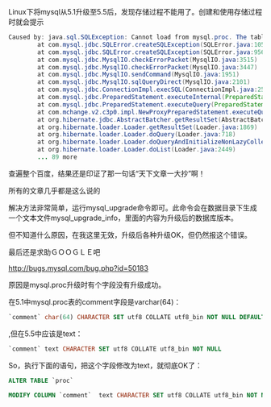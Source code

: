 Linux下将mysql从5.1升级至5.5后，发现存储过程不能用了。创建和使用存储过程时就会提示
```java
Caused by: java.sql.SQLException: Cannot load from mysql.proc. The table is probably corrupted
        at com.mysql.jdbc.SQLError.createSQLException(SQLError.java:1055)
        at com.mysql.jdbc.SQLError.createSQLException(SQLError.java:956)
        at com.mysql.jdbc.MysqlIO.checkErrorPacket(MysqlIO.java:3515)
        at com.mysql.jdbc.MysqlIO.checkErrorPacket(MysqlIO.java:3447)
        at com.mysql.jdbc.MysqlIO.sendCommand(MysqlIO.java:1951)
        at com.mysql.jdbc.MysqlIO.sqlQueryDirect(MysqlIO.java:2101)
        at com.mysql.jdbc.ConnectionImpl.execSQL(ConnectionImpl.java:2554)
        at com.mysql.jdbc.PreparedStatement.executeInternal(PreparedStatement.java:1761)
        at com.mysql.jdbc.PreparedStatement.executeQuery(PreparedStatement.java:1912)
        at com.mchange.v2.c3p0.impl.NewProxyPreparedStatement.executeQuery(NewProxyPreparedStatement.java:446)
        at org.hibernate.jdbc.AbstractBatcher.getResultSet(AbstractBatcher.java:208)
        at org.hibernate.loader.Loader.getResultSet(Loader.java:1869)
        at org.hibernate.loader.Loader.doQuery(Loader.java:718)
        at org.hibernate.loader.Loader.doQueryAndInitializeNonLazyCollections(Loader.java:270)
        at org.hibernate.loader.Loader.doList(Loader.java:2449)
        ... 89 more


```

查遍整个百度，结果还是印证了那一句话“天下文章一大抄”啊！

所有的文章几乎都是这么说的

解决方法非常简单，运行mysql_upgrade命令即可。此命令会在数据目录下生成一个文本文件mysql_upgrade_info，里面的内容为升级后的数据库版本。

但不知道什么原因，在我这里无效，升级后各种升级OK，但仍然报这个错误。

最后还是求助ＧＯＯＧＬＥ吧

http://bugs.mysql.com/bug.php?id=50183

原因是mysql.proc升级时有个字段没有升级成功。

在5.1中mysql.proc表的comment字段是varchar(64)：
```sql
`comment` char(64) CHARACTER SET utf8 COLLATE utf8_bin NOT NULL DEFAULT
```
,但在5.5中应该是text：

```sql
`comment` text CHARACTER SET utf8 COLLATE utf8_bin NOT NULL
```

So，执行下面的语句，把这个字段修改为text，就彻底OK了：

```sql
ALTER TABLE `proc`

MODIFY COLUMN `comment`  text CHARACTER SET utf8 COLLATE utf8_bin NOT NULL AFTER `sql_mode`;
```
